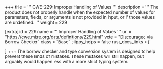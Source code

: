 +++
title = '''
CWE-229: Improper Handling of Values
'''
description	= '''
The product does not properly handle when the expected number of values for parameters, fields, or arguments is not provided in input, or if those values are undefined.
'''
weight = 229

[extra]
id = 229
name = '''
Improper Handling of Values
'''
url = "https://cwe.mitre.org/data/definitions/229.html"
vote = "Discouraged via Borrow Checker"
class = "Base"
clippy_helps = false
rust_docs_links = [
	
]
+++
The borrow checker and type conversion system is designed to help prevent these kinds of mistakes. These mistakes will still happen, but arguably would happen less with a more strict typing system.